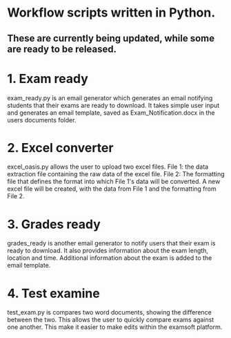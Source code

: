 # Workflow scripts written in Python. 
These are currently being updated, while some are ready to be released. 
------------------------------------------------------------------------------------------------
# 1. Exam ready
exam_ready.py is an email generator which generates an email notifying students that their exams are ready to download. It takes simple user input and generates an email template, saved as Exam_Notification.docx in the users documents folder.
# 2. Excel converter
excel_oasis.py allows the user to upload two excel files. File 1: the data extraction file containing the raw data of the excel file. File 2: The formatting file that defines the format into which File 1's data will be converted. A new excel file will be created, with the data from File 1 and the formatting from File 2. 
# 3. Grades ready
grades_ready is another email generator to notify users that their exam is ready to download. It also provides information about the exam length, location and time. Additional information about the exam is added to the email template.
# 4. Test examine
test_exam.py is compares two word documents, showing the difference between the two. This allows the user to quickly compare exams against one another. This make it easier to make edits within the examsoft platform. 